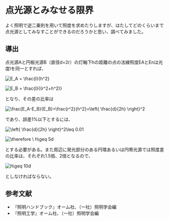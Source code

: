 
# 点光源とみなせる限界
よく照明で逆二乗則を用いて照度を求めたりしますが、はたしてどのくらいまで点光源としてみなすことができるのだろうかと思い、調べてみました。

## 導出
点光源Aと円板光源B（直径d=2r）の灯軸下hの距離の点の法線照度EAとEnは光度Iを同一とすれば、


![E_A = \frac{I}{h^2}](https://render.githubusercontent.com/render/math?math=%5Clarge+%5Cdisplaystyle+E_A+%3D+%5Cfrac%7BI%7D%7Bh%5E2%7D)


![E_B = \frac{I}{(r^2+h^2)}](https://render.githubusercontent.com/render/math?math=%5Clarge+%5Cdisplaystyle+E_B+%3D+%5Cfrac%7BI%7D%7B%28r%5E2%2Bh%5E2%29%7D)


となり、その差の比率は


![\frac{E_A-E_B}{E_B}=\frac{r^2}{h^2}=\left\{  \frac{d}{2h} \right\}^2](https://render.githubusercontent.com/render/math?math=%5Clarge+%5Cdisplaystyle+%5Cfrac%7BE_A-E_B%7D%7BE_B%7D%3D%5Cfrac%7Br%5E2%7D%7Bh%5E2%7D%3D%5Cleft%5C%7B++%5Cfrac%7Bd%7D%7B2h%7D+%5Cright%5C%7D%5E2)


であり、誤差1%以下とするには、

![\left\{ \frac{d}{2h} \right\}^2\leq 0.01](https://render.githubusercontent.com/render/math?math=%5Clarge+%5Cdisplaystyle+%5Cleft%5C%7B+%5Cfrac%7Bd%7D%7B2h%7D+%5Cright%5C%7D%5E2%5Cleq+0.01)


![\therefore \ h\geq 5d](https://render.githubusercontent.com/render/math?math=%5Clarge+%5Cdisplaystyle+%5Ctherefore+%5C+h%5Cgeq+5d)


とする必要がある。また周辺に発光部分のある円環あるいは円帯光源では照度差の比率は、それぞれ1.5倍、2倍となるので、


![h\geq 10d](https://render.githubusercontent.com/render/math?math=%5Clarge+%5Cdisplaystyle+h%5Cgeq+10d)


としなければならない。

## 参考文献
* 『照明ハンドブック』オーム社、（一社）照明学会編
* 『照明工学』オーム社、（一社）照明学会編
